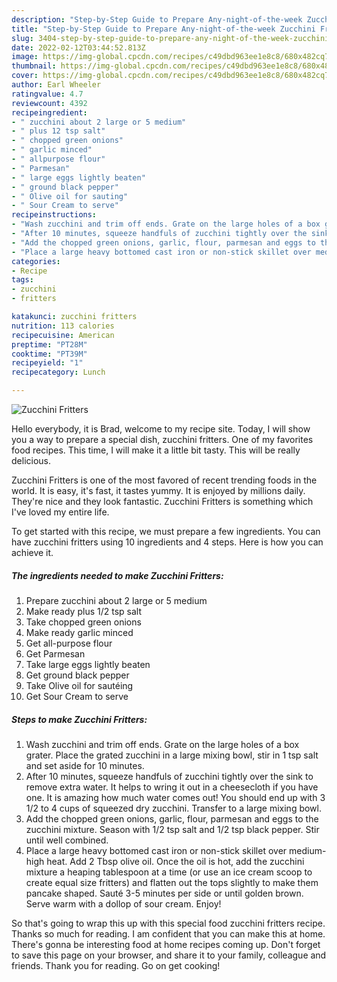 ```yaml
---
description: "Step-by-Step Guide to Prepare Any-night-of-the-week Zucchini Fritters"
title: "Step-by-Step Guide to Prepare Any-night-of-the-week Zucchini Fritters"
slug: 3404-step-by-step-guide-to-prepare-any-night-of-the-week-zucchini-fritters
date: 2022-02-12T03:44:52.813Z
image: https://img-global.cpcdn.com/recipes/c49dbd963ee1e8c8/680x482cq70/zucchini-fritters-recipe-main-photo.jpg
thumbnail: https://img-global.cpcdn.com/recipes/c49dbd963ee1e8c8/680x482cq70/zucchini-fritters-recipe-main-photo.jpg
cover: https://img-global.cpcdn.com/recipes/c49dbd963ee1e8c8/680x482cq70/zucchini-fritters-recipe-main-photo.jpg
author: Earl Wheeler
ratingvalue: 4.7
reviewcount: 4392
recipeingredient:
- " zucchini about 2 large or 5 medium"
- " plus 12 tsp salt"
- " chopped green onions"
- " garlic minced"
- " allpurpose flour"
- " Parmesan"
- " large eggs lightly beaten"
- " ground black pepper"
- " Olive oil for sauting"
- " Sour Cream to serve"
recipeinstructions:
- "Wash zucchini and trim off ends. Grate on the large holes of a box grater. Place the grated zucchini in a large mixing bowl, stir in 1 tsp salt and set aside for 10 minutes."
- "After 10 minutes, squeeze handfuls of zucchini tightly over the sink to remove extra water. It helps to wring it out in a cheesecloth if you have one. It is amazing how much water comes out! You should end up with 3 1/2 to 4 cups of squeezed dry zucchini. Transfer to a large mixing bowl."
- "Add the chopped green onions, garlic, flour, parmesan and eggs to the zucchini mixture. Season with 1/2 tsp salt and 1/2 tsp black pepper. Stir until well combined."
- "Place a large heavy bottomed cast iron or non-stick skillet over medium-high heat. Add 2 Tbsp olive oil. Once the oil is hot, add the zucchini mixture a heaping tablespoon at a time (or use an ice cream scoop to create equal size fritters) and flatten out the tops slightly to make them pancake shaped. Sauté 3-5 minutes per side or until golden brown. Serve warm with a dollop of sour cream. Enjoy!"
categories:
- Recipe
tags:
- zucchini
- fritters

katakunci: zucchini fritters 
nutrition: 113 calories
recipecuisine: American
preptime: "PT28M"
cooktime: "PT39M"
recipeyield: "1"
recipecategory: Lunch

---
```



![Zucchini Fritters](https://img-global.cpcdn.com/recipes/c49dbd963ee1e8c8/680x482cq70/zucchini-fritters-recipe-main-photo.jpg)

Hello everybody, it is Brad, welcome to my recipe site. Today, I will show you a way to prepare a special dish, zucchini fritters. One of my favorites food recipes. This time, I will make it a little bit tasty. This will be really delicious.

Zucchini Fritters is one of the most favored of recent trending foods in the world. It is easy, it's fast, it tastes yummy. It is enjoyed by millions daily. They're nice and they look fantastic. Zucchini Fritters is something which I've loved my entire life.




To get started with this recipe, we must prepare a few ingredients. You can have zucchini fritters using 10 ingredients and 4 steps. Here is how you can achieve it.

<!--inarticleads1-->

##### The ingredients needed to make Zucchini Fritters:

1. Prepare  zucchini about 2 large or 5 medium
1. Make ready  plus 1/2 tsp salt
1. Take  chopped green onions
1. Make ready  garlic minced
1. Get  all-purpose flour
1. Get  Parmesan
1. Take  large eggs lightly beaten
1. Get  ground black pepper
1. Take  Olive oil for sautéing
1. Get  Sour Cream to serve




<!--inarticleads2-->

##### Steps to make Zucchini Fritters:

1. Wash zucchini and trim off ends. Grate on the large holes of a box grater. Place the grated zucchini in a large mixing bowl, stir in 1 tsp salt and set aside for 10 minutes.
1. After 10 minutes, squeeze handfuls of zucchini tightly over the sink to remove extra water. It helps to wring it out in a cheesecloth if you have one. It is amazing how much water comes out! You should end up with 3 1/2 to 4 cups of squeezed dry zucchini. Transfer to a large mixing bowl.
1. Add the chopped green onions, garlic, flour, parmesan and eggs to the zucchini mixture. Season with 1/2 tsp salt and 1/2 tsp black pepper. Stir until well combined.
1. Place a large heavy bottomed cast iron or non-stick skillet over medium-high heat. Add 2 Tbsp olive oil. Once the oil is hot, add the zucchini mixture a heaping tablespoon at a time (or use an ice cream scoop to create equal size fritters) and flatten out the tops slightly to make them pancake shaped. Sauté 3-5 minutes per side or until golden brown. Serve warm with a dollop of sour cream. Enjoy!




So that's going to wrap this up with this special food zucchini fritters recipe. Thanks so much for reading. I am confident that you can make this at home. There's gonna be interesting food at home recipes coming up. Don't forget to save this page on your browser, and share it to your family, colleague and friends. Thank you for reading. Go on get cooking!
